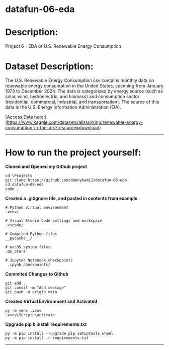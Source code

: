 # **datafun-06-eda**

# **Description:**
Project 6 - EDA of U.S. Renewable Energy Consumption

# **Dataset Description:**

The U.S. Renewable Energy Consumption csv contains monthly data on renewable energy consumption in the United States, spanning from January 1973 to December 2024. The data is categorized by energy source (such as solar, wind, hydroelectric, and biomass) and consumption sector (residential, commercial, industrial, and transportation). The source of this data is the U.S. Energy Information Administration (EIA).

[Access Data here:] (https://www.kaggle.com/datasets/alistairking/renewable-energy-consumption-in-the-u-s?resource=download)

---

# **How to run the project yourself:**

**Cloned and Opened my Github project**
```
cd \Projects
git clone https://github.com/dennykami1/datafun-06-eda
cd datafun-06-eda
code .
```

**Created a .gitignore file, and pasted in contents from example**
```
# Python virtual environment
.venv/

# Visual Studio Code settings and workspace
.vscode/

# Compiled Python files
__pycache__/

# macOS system files
.DS_Store

# Jupyter Notebook checkpoints
 .ipynb_checkpoints/
```

**Commited Changes to Github**
```
git add .
git commit -m "Add message"
git push -u origin main
```

**Created Virtual Environment and Activated**
```
py -m venv .venv
.venv\Scripts\activate
```

**Upgrade pip & install requirements.txt**
```
py -m pip install --upgrade pip setuptools wheel
py -m pip install -r requirements.txt
```
---
